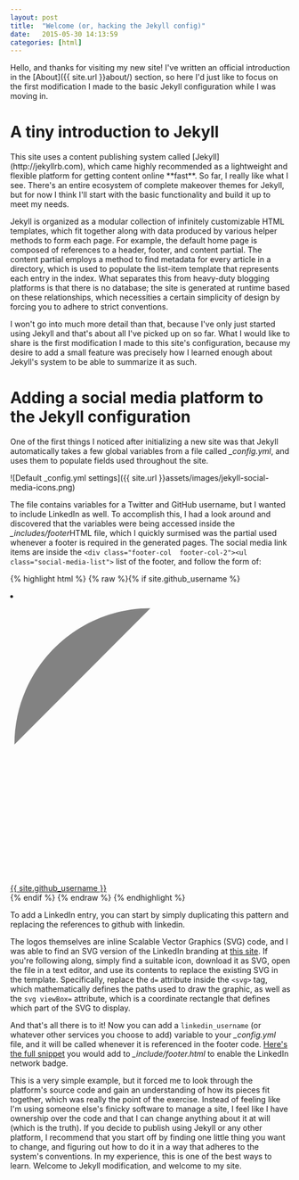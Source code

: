 ```yaml
---
layout: post
title:  "Welcome (or, hacking the Jekyll config)"
date:   2015-05-30 14:13:59
categories: [html]
---
```


Hello, and thanks for visiting my new site! I've written an official introduction in the [About]({{ site.url }}about/) section, so here I'd just like to focus on the first modification I made to the basic Jekyll configuration while I was moving in.

<h1>A tiny introduction to Jekyll</h1>
This site uses a content publishing system called [Jekyll](http://jekyllrb.com), which came highly recommended as a lightweight and flexible platform for getting content online **fast**. So far, I really like what I see. There's an entire ecosystem of complete makeover themes for Jekyll, but for now I think I'll start with the basic functionality and build it up to meet my needs.

Jekyll is organized as a modular collection of infinitely customizable HTML templates, which fit together along with data produced by various helper methods to form each page. For example, the default home page is composed of references to a header, footer, and content partial. The content partial employs a method to find metadata for every article in a directory, which is used to populate the list-item template that represents each entry in the index. What separates this from heavy-duty blogging platforms is that there is no database; the site is generated at runtime based on these relationships, which necessities a certain simplicity of design by forcing you to adhere to strict conventions.

I won't go into much more detail than that, because I've only just started using Jekyll and that's about all I've picked up on so far. What I would like to share is the first modification I made to this site's configuration, because my desire to add a small feature was precisely how I learned enough about Jekyll's system to be able to summarize it as such.

<h1>Adding a social media platform to the Jekyll configuration</h1>

One of the first things I noticed after initializing a new site was that Jekyll automatically takes a few global variables from a file called *_config.yml*, and uses them to populate fields used throughout the site.

![Default _config.yml settings]({{ site.url }}assets/images/jekyll-social-media-icons.png)

The file contains variables for a Twitter and GitHub username, but I wanted to include LinkedIn as well. To accomplish this, I had a look around and discovered that the variables were being accessed inside the *_includes/footer*HTML file, which I quickly surmised was the partial used whenever a footer is required in the generated pages. The social media link items are inside the `<div class="footer-col  footer-col-2"><ul class="social-media-list">` list of the footer, and follow the form of:

{% highlight html %}
{% raw %}{% if site.github_username %}
<li>
<a href="https://github.com/{{ site.github_username }}">
  <span class="icon  icon--github">
    <svg viewBox="0 0 16 16">
      <path fill="#828282"
        d="M7.999,0.431c-4.285,0-7.76,3.474-7.76,7.761
        0.184-0.... <!-- long string of svg data) -->"
      />
    </svg>
  </span>
  <span class="username">{{ site.github_username }}</span>
</a>
</li>
{% endif %}
{% endraw %}
{% endhighlight %}

To add a LinkedIn entry, you can start by simply duplicating this pattern and replacing the references to github with linkedin.

The logos themselves are inline Scalable Vector Graphics (SVG) code, and I was able to find an SVG version of the LinkedIn branding at [this site](https://www.iconfinder.com). If you're following along, simply find a suitable icon, download it as SVG, open the file in a text editor, and use its contents to replace the existing SVG in the template. Specifically, replace the `d=` attribute inside the `<svg>` tag, which mathematically defines the paths used to draw the graphic, as well as the `svg viewBox=` attribute, which is a coordinate rectangle that defines which part of the SVG to display.

And that's all there is to it! Now you can add a `linkedin_username` (or whatever other services you choose to add) variable to your *_config.yml* file, and it will be called whenever it is referenced in the footer code. [Here's the full snippet](https://gist.github.com/nbumbarger/8a909f5d8e2d2526ade7) you would add to *_include/footer.html* to enable the LinkedIn network badge.

This is a very simple example, but it forced me to look through the platform's source code and gain an understanding of how its pieces fit together, which was really the point of the exercise. Instead of feeling like I'm using someone else's finicky software to manage a site, I feel like I have ownership over the code and that I can change anything about it at will (which is the truth). If you decide to publish using Jekyll or any other platform, I recommend that you start off by finding one little thing you want to change, and figuring out how to do it in a way that adheres to the system's conventions. In my experience, this is one of the best ways to learn. Welcome to Jekyll modification, and welcome to my site.